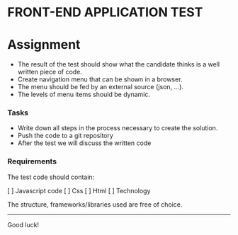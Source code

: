 # FRONT-END APPLICATION TEST

# Assignment	
- The result of the test should show what the candidate thinks is a well written piece of code.
- Create navigation menu that can be shown in a browser. 
- The menu should be fed by an external source (json, …).
- The levels of menu items should be dynamic.

### Tasks
- Write down all steps in the process necessary to create the solution.
- Push the code to a git repository
- After the test we will discuss the written code

### Requirements
The test code should contain:

[ ] Javascript code
[ ] Css
[ ] Html
[ ] Technology

The structure, frameworks/libraries used are free of choice. 



------
Good luck!
